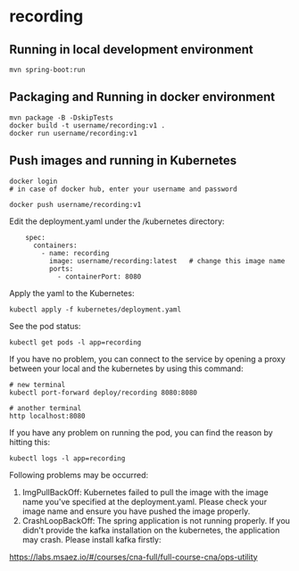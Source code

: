# recording

## Running in local development environment

```
mvn spring-boot:run
```

## Packaging and Running in docker environment

```
mvn package -B -DskipTests
docker build -t username/recording:v1 .
docker run username/recording:v1
```

## Push images and running in Kubernetes

```
docker login 
# in case of docker hub, enter your username and password

docker push username/recording:v1
```

Edit the deployment.yaml under the /kubernetes directory:
```
    spec:
      containers:
        - name: recording
          image: username/recording:latest   # change this image name
          ports:
            - containerPort: 8080

```

Apply the yaml to the Kubernetes:
```
kubectl apply -f kubernetes/deployment.yaml
```

See the pod status:
```
kubectl get pods -l app=recording
```

If you have no problem, you can connect to the service by opening a proxy between your local and the kubernetes by using this command:
```
# new terminal
kubectl port-forward deploy/recording 8080:8080

# another terminal
http localhost:8080
```

If you have any problem on running the pod, you can find the reason by hitting this:
```
kubectl logs -l app=recording
```

Following problems may be occurred:

1. ImgPullBackOff:  Kubernetes failed to pull the image with the image name you've specified at the deployment.yaml. Please check your image name and ensure you have pushed the image properly.
1. CrashLoopBackOff: The spring application is not running properly. If you didn't provide the kafka installation on the kubernetes, the application may crash. Please install kafka firstly:

https://labs.msaez.io/#/courses/cna-full/full-course-cna/ops-utility


